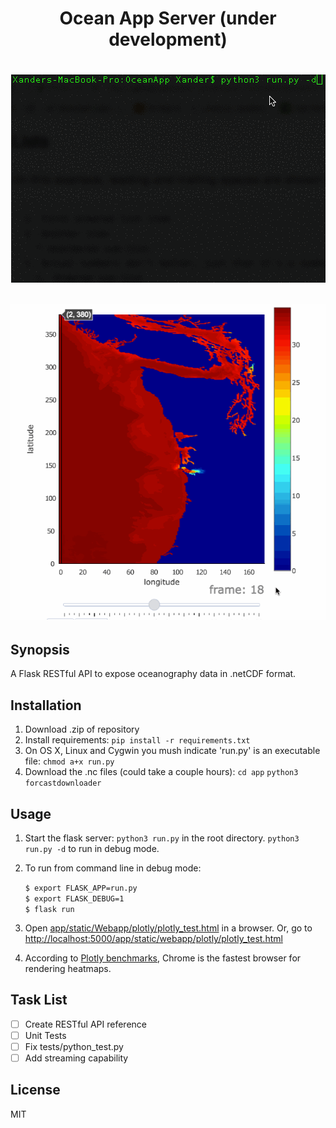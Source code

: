 <h1 align="center">Ocean App Server (under development)<h1/>


<p align="center">
    <img src ="app/static/command_line_demo.gif?" />
</p>

<p align="center">
    <img src ="app/static/slider_demo2.gif?" />
</p>

## Synopsis

A Flask RESTful API to expose oceanography data in .netCDF format.

## Installation

1. Download .zip of repository
2. Install requirements: `pip install -r requirements.txt`
3. On OS X, Linux and Cygwin you mush indicate 'run.py' is an executable file: `chmod a+x run.py`
4. Download the .nc files (could take a couple hours): `cd app` `python3 forcastdownloader`

## Usage

1. Start the flask server: `python3 run.py` in the root directory. `python3 run.py -d` to run in debug mode.
2. To run from command line in debug mode:

    `$ export FLASK_APP=run.py`  
    `$ export FLASK_DEBUG=1`  
    `$ flask run`  
3. Open [app/static/Webapp/plotly/plotly_test.html](app/static/Webapp/plotly/plotly_test.html) in a browser. Or, go to [http://localhost:5000/app/static/webapp/plotly/plotly_test.html](http://localhost:5000/app/static/webapp/plotly/plotly_test.html )
4. According to [Plotly benchmarks](https://plot.ly/benchmarks/ "this"), Chrome is the fastest browser for rendering heatmaps.

## Task List
- [ ] Create RESTful API reference
- [ ] Unit Tests
- [ ] Fix tests/python_test.py
- [ ] Add streaming capability

## License

MIT
